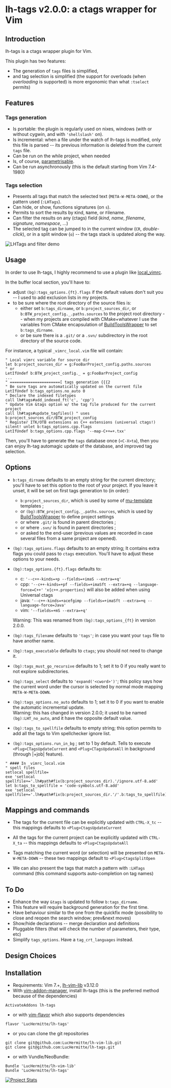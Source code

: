 # lh-tags v2.0.0: a ctags wrapper for Vim

## Introduction

lh-tags is a ctags wrapper plugin for Vim.

This plugin has two features:
 * The generation of `tags` files is simplified,
 * and tag selection is simplified (the support for overloads (when
   _overloading_ is supported) is more ergonomic than what `:tselect` permits)

## Features

### Tags generation
 * Is portable: the plugin is regularly used on nixes, windows (with or without
   cygwin, and with `'shellslash'` on).
 * Is incremental: when a file under the watch of lh-tags is modified, only
   this file is parsed -- its previous information is deleted from the current
   `tags` file.
 * Can be run on the while project, when needed
 * Is, of course, [parametrisable](options).
 * Can be run asynchronously (this is the default starting from Vim 7.4-1980)

### Tags selection
 * Presents all tags that match the selected text (`META-W-META-DOWN`), or the
   pattern used (`:LHTags`).
 * Can hide, or show, functions signatures (on `s`).
 * Permits to sort the results by `K`ind, `N`ame, or `F`ilename.
 * Can filter the results on any (ctags) field (_kind_, _name_, _filename_,
   _signature_, _namespace_, ...)
 * The selected tag can be jumped to in the current window (`CR`,
   _double-click_), or in a split window (`o`) -- the tags stack is updated
   along the way.

![LHTags and filter demo](doc/screencast-LHTags.gif ":LHTags and filter demo")

## Usage

In order to use lh-tags, I highly recommend to use a plugin like
[local_vimrc](http://github.com/LucHermitte/local_vimrc).

In the buffer local section, you'll have to:
 * adjust `(bg):tags_options.{ft}.flags` if the default values don't suit you
   -- I used to add exclusion lists in my projects.
 * to be sure where the root directory of the source files is:
   * either set `b:tags_dirname`, or `b:project_sources_dir`, or
     `b:BTW_project_config._.paths.sources` to the project root directory --
     when my projects are compiled with CMake+whatever I use the variables
     from CMake encapsulation of
     [BuildToolsWrapper](http://github.com/LucHermitte/vim-build-tools-wrapper)
     to set `b:tags_dirname`.
   * or be sure there is a `.git/` or a `.svn/` subdirectory in the root
     directory of the source code.

For instance, a typical `_vimrc_local.vim` file will contain:
```vim
" Local vimrc variable for source dir
let b:project_sources_dir = g:FooBarProject_config.paths.sources
" or
LetIfUndef b:BTW_project_config._ = g:FooBarProject_config
...
" ======================[ tags generation {{{2
" Be sure tags are automatically updated on the current file 
LetIfUndef b:tags_options.no_auto 0
" Declare the indexed filetypes
call lh#tags#add_indexed_ft('c', 'cpp')
" Update Vim &tags option w/ the tag file produced for the current project
call lh#tags#update_tagfiles() " uses b:project_sources_dir/BTW_project_config
" Register ITK/OTB extensions as C++ extensions (universal ctags!)
silent! unlet b:tags_options.cpp.flags
LetIfUndef b:tags_options.cpp.flags '--map-C++=+.txx'
```

Then, you'll have to generate the `tags` database once (`<C-X>ta`), then you
can enjoy lh-tag automagic update of the database, and improved tag selection.

## Options

 * `b:tags_dirname` defaults to an empty string for the current directory;
   you'll have to set this option to the root of your project.
   If you leave it unset, it will be set on first tags generation to (in
   order):

   * `b:project_sources_dir`, which is used by some of
     [mu-template](http://github.com/LucHermitte/mu-template) templates ;
   - or `(bg):BTW_project_config._.paths.sources`, which is used by
     [BuildToolsWrapper](http://github.com/LucHermitte/vim-build-tools-wrapper)
     to define project settings
   * or where `.git/` is found in parent directories ;
   * or where `.svn/` is found in parent directories ;
   * or asked to the end-user (previous values are recorded in case several
     files from a same project are opened).
 * `(bg):tags_options.flags` defaults to an empty string; It contains extra
   flags you could pass to `ctags` execution. You'll have to adjust
   these options to your needs.
 * `(bg):tags_options.{ft}.flags` defaults to:
    * c:    `'--c++-kinds=+p --fields=+imaS --extra=+q'`
    * cpp:  `'--c++-kinds=+pf --fields=+imaSft --extra=+q --language-force=C++'`
            `'x{c++.properties}` will also be added when using Universal ctags
    * java: `'--c++-kinds=+acefgimp --fields=+imaSft --extra=+q --language-force=Java'`
    * vim:  `'--fields=+mS --extra=+q'`

   Warning: This was renamed from `(bg):tags_options_{ft}` in version 2.0.0.
 * `(bg):tags_filename` defaults to `'tags'`; in case you want your `tags` file
   to have another name.
 * `(bg):tags_executable` defaults to `ctags`; you should not need to change
   it.
 * `(bg):tags_must_go_recursive` defaults to 1; set it to 0 if you really want
   to not explore subdirectories.
 * `(bg):tags_select` defaults to `'expand('<cword>')'`; this policy says how
   the current word under the cursor is selected by normal mode mapping
   `META-W-META-DOWN`.
 * `(bg):tags_options.no_auto` defaults to 1; set it to 0 if you want to enable the
   automatic incremental update.  
   Warning: this has changed in version 2.0.0; it used to be named
   `(bg):LHT_no_auto`, and it have the opposite default value.
 * `(bg):tags_to_spellfile` defaults to empty string; this option permits to
   add all the tags to Vim spellchecker ignore list.
 * `(bg):tags_options.run_in_bg` ; set to 1 by default.
   Tells to execute `<Plug>CTagsUpdateCurrent` and `<Plug>CTagsUpdateAll` in
   background (through |+job| feature).

```vim
" #### In _vimrc_local.vim
" spell files
setlocal spellfile=
exe 'setlocal spellfile+='.lh#path#fix(b:project_sources_dir).'/ignore.utf-8.add'
let b:tags_to_spellfile = 'code-symbols.utf-8.add'
exe 'setlocal spellfile+='.lh#path#fix(b:project_sources_dir.'/'.b:tags_to_spellfile)
```

## Mappings and commands

 * The tags for the current file can be explicitly updated with `CTRL-X_tc` --
   this mappings defaults to `<Plug>CtagsUpdateCurrent`
 * All the tags for the current project can be explicitly updated with
   `CTRL-X_ta` -- this mappings defaults to `<Plug>CtagsUpdateAll`
 * Tags matching the current word (or selection) will be presented on
   `META-W-META-DOWN` -- these two mappings default to `<Plug>CtagsSplitOpen`

 * We can also present the tags that match a pattern with `:LHTags` command
   (this command supports auto-completion on tag names)

## To Do

 * Enhance the way `&tags` is updated to follow `b:tags_dirname`.
 * This feature will require background generation for the first time.
 * Have behaviour similar to the one from the quickfix mode (possibility to
   close and reopen the search window; prev&next moves)
 * Show/hide declarations -- merge declaration and definitions
 * Pluggable filters (that will check the number of parameters, their type, etc)
 * Simplify `tags_options`. Have a `tag_crt_languages` instead.


## Design Choices

## Installation
  * Requirements: Vim 7.+, [lh-vim-lib](http://github.com/LucHermitte/lh-vim-lib) v3.12.0
  * With [vim-addon-manager](https://github.com/MarcWeber/vim-addon-manager), install lh-tags (this is the preferred method because of the dependencies)
```vim
ActivateAddons lh-tags
```
  * or with [vim-flavor](http://github.com/kana/vim-flavor) which also supports
    dependencies
```
flavor 'LucHermitte/lh-tags'
```
  * or you can clone the git repositories
```
git clone git@github.com:LucHermitte/lh-vim-lib.git
git clone git@github.com:LucHermitte/lh-tags.git
```
  * or with Vundle/NeoBundle:
```vim
Bundle 'LucHermitte/lh-vim-lib'
Bundle 'LucHermitte/lh-tags'
```

[![Project Stats](https://www.openhub.net/p/21020/widgets/project_thin_badge.gif)](https://www.openhub.net/p/21020)
